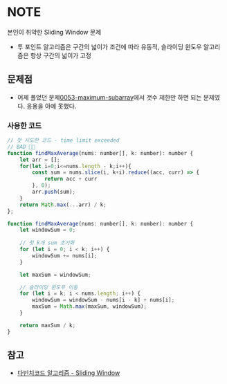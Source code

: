 # NOTE

본인이 취약한 Sliding Window 문제
- 투 포인트 알고리즘은 구간의 넓이가 조건에 따라 유동적, 슬라이딩 윈도우 알고리즘은 항상 구간의 넓이가 고정

## 문제점
- 어제 풀었던 문제[0053-maximum-subarray](https://github.com/sujeongy/LeetCodeHub/blob/main/0053-maximum-subarray/NOTE.md)에서 갯수 제한만 하면 되는 문제였다. 응용을 아예 못했다.

### 사용한 코드
```js
// 첫 시도한 코드 - time limit exceeded
// BAD 👎🏼
function findMaxAverage(nums: number[], k: number): number {
    let arr = [];
    for(let i=0;i<=nums.length - k;i++){
        const sum = nums.slice(i, k+i).reduce((acc, curr) => {
            return acc + curr
        }, 0);
        arr.push(sum);
    }
    return Math.max(...arr) / k;
};
```
```js
function findMaxAverage(nums: number[], k: number): number {
    let windowSum = 0;
    
    // 첫 k개 sum 초기화
    for (let i = 0; i < k; i++) {
        windowSum += nums[i];
    }

    let maxSum = windowSum;

    // 슬라이딩 윈도우 이동
    for (let i = k; i < nums.length; i++) {
        windowSum = windowSum - nums[i - k] + nums[i];
        maxSum = Math.max(maxSum, windowSum);
    }

    return maxSum / k;
}
```

## 참고
- [다빈치코드 알고리즘 - Sliding Window](https://wikidocs.net/206308)
